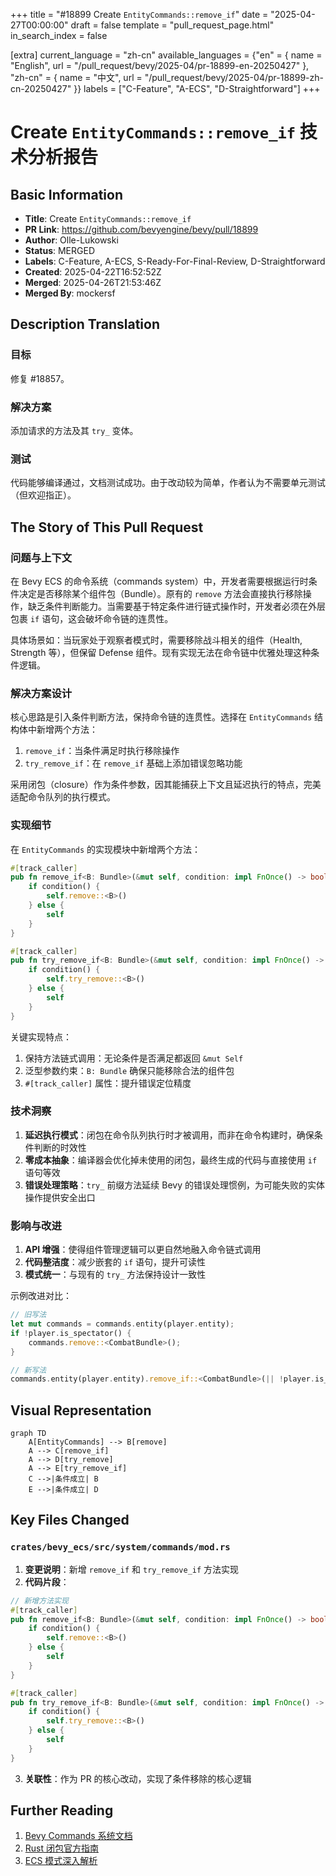 +++
title = "#18899 Create `EntityCommands::remove_if`"
date = "2025-04-27T00:00:00"
draft = false
template = "pull_request_page.html"
in_search_index = false

[extra]
current_language = "zh-cn"
available_languages = {"en" = { name = "English", url = "/pull_request/bevy/2025-04/pr-18899-en-20250427" }, "zh-cn" = { name = "中文", url = "/pull_request/bevy/2025-04/pr-18899-zh-cn-20250427" }}
labels = ["C-Feature", "A-ECS", "D-Straightforward"]
+++

# Create `EntityCommands::remove_if` 技术分析报告

## Basic Information
- **Title**: Create `EntityCommands::remove_if`
- **PR Link**: https://github.com/bevyengine/bevy/pull/18899
- **Author**: Olle-Lukowski
- **Status**: MERGED
- **Labels**: C-Feature, A-ECS, S-Ready-For-Final-Review, D-Straightforward
- **Created**: 2025-04-22T16:52:52Z
- **Merged**: 2025-04-26T21:53:46Z
- **Merged By**: mockersf

## Description Translation
### 目标
修复 #18857。

### 解决方案
添加请求的方法及其 `try_` 变体。

### 测试
代码能够编译通过，文档测试成功。由于改动较为简单，作者认为不需要单元测试（但欢迎指正）。

## The Story of This Pull Request

### 问题与上下文
在 Bevy ECS 的命令系统（commands system）中，开发者需要根据运行时条件决定是否移除某个组件包（Bundle）。原有的 `remove` 方法会直接执行移除操作，缺乏条件判断能力。当需要基于特定条件进行链式操作时，开发者必须在外层包裹 `if` 语句，这会破坏命令链的连贯性。

具体场景如：当玩家处于观察者模式时，需要移除战斗相关的组件（Health, Strength 等），但保留 Defense 组件。现有实现无法在命令链中优雅处理这种条件逻辑。

### 解决方案设计
核心思路是引入条件判断方法，保持命令链的连贯性。选择在 `EntityCommands` 结构体中新增两个方法：
1. `remove_if`：当条件满足时执行移除操作
2. `try_remove_if`：在 `remove_if` 基础上添加错误忽略功能

采用闭包（closure）作为条件参数，因其能捕获上下文且延迟执行的特点，完美适配命令队列的执行模式。

### 实现细节
在 `EntityCommands` 的实现模块中新增两个方法：

```rust
#[track_caller]
pub fn remove_if<B: Bundle>(&mut self, condition: impl FnOnce() -> bool) -> &mut Self {
    if condition() {
        self.remove::<B>()
    } else {
        self
    }
}

#[track_caller]
pub fn try_remove_if<B: Bundle>(&mut self, condition: impl FnOnce() -> bool) -> &mut Self {
    if condition() {
        self.try_remove::<B>()
    } else {
        self
    }
}
```
关键实现特点：
1. 保持方法链式调用：无论条件是否满足都返回 `&mut Self`
2. 泛型参数约束：`B: Bundle` 确保只能移除合法的组件包
3. `#[track_caller]` 属性：提升错误定位精度

### 技术洞察
1. **延迟执行模式**：闭包在命令队列执行时才被调用，而非在命令构建时，确保条件判断的时效性
2. **零成本抽象**：编译器会优化掉未使用的闭包，最终生成的代码与直接使用 `if` 语句等效
3. **错误处理策略**：`try_` 前缀方法延续 Bevy 的错误处理惯例，为可能失败的实体操作提供安全出口

### 影响与改进
1. **API 增强**：使得组件管理逻辑可以更自然地融入命令链式调用
2. **代码整洁度**：减少嵌套的 `if` 语句，提升可读性
3. **模式统一**：与现有的 `try_` 方法保持设计一致性

示例改进对比：
```rust
// 旧写法
let mut commands = commands.entity(player.entity);
if !player.is_spectator() {
    commands.remove::<CombatBundle>();
}

// 新写法
commands.entity(player.entity).remove_if::<CombatBundle>(|| !player.is_spectator());
```

## Visual Representation

```mermaid
graph TD
    A[EntityCommands] --> B[remove]
    A --> C[remove_if]
    A --> D[try_remove]
    A --> E[try_remove_if]
    C -->|条件成立| B
    E -->|条件成立| D
```

## Key Files Changed

### `crates/bevy_ecs/src/system/commands/mod.rs`
1. **变更说明**：新增 `remove_if` 和 `try_remove_if` 方法实现
2. **代码片段**：
```rust
// 新增方法实现
#[track_caller]
pub fn remove_if<B: Bundle>(&mut self, condition: impl FnOnce() -> bool) -> &mut Self {
    if condition() {
        self.remove::<B>()
    } else {
        self
    }
}

#[track_caller]
pub fn try_remove_if<B: Bundle>(&mut self, condition: impl FnOnce() -> bool) -> &mut Self {
    if condition() {
        self.try_remove::<B>()
    } else {
        self
    }
}
```
3. **关联性**：作为 PR 的核心改动，实现了条件移除的核心逻辑

## Further Reading
1. [Bevy Commands 系统文档](https://docs.rs/bevy_ecs/latest/bevy_ecs/system/struct.Commands.html)
2. [Rust 闭包官方指南](https://doc.rust-lang.org/book/ch13-01-closures.html)
3. [ECS 模式深入解析](https://github.com/SanderMertens/ecs-faq)